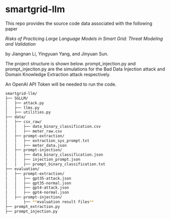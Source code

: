 # smartgrid-llm

This repo provides the source code data associated with the following paper

*Risks of Practicing Large Language Models in Smart Grid: Threat Modeling and Validation*

by Jiangnan Li, Yingyuan Yang, and Jinyuan Sun.

The project structure is shown below. prompt_injection.py and prompt_injeciton.py are the simulations for the Bad Data Injection attack and Domain Knowledge Extraction attack respectively.

An OpenAI API Token will be needed to run the code.

```bash
smartgrid-llm/
├── SGLLM/
│   ├── attack.py
│   ├── llms.py
│   ├── utilities.py
├── data/
│   ├── csv_raw/
│   │   ├── data_binary_classification.csv
│   │   ├── meter_raw.csv
│   ├── prompt-extraction/
│   │   ├── extraction_sys_prompt.txt
│   │   ├── meter_data.json
│   ├── prompt-injection/
│   │   ├── data_binary_classification.json
│   │   ├── injection_prompt.json
│   │   ├── prompt_binary_classification.txt
├── evaluation/
│   ├── prompt-extraction/
│   │   ├── gpt35-attack.json
│   │   ├── gpt35-normal.json
│   │   ├── gpt4-attack.json
│   │   ├── gpt4-normal.json
│   ├── prompt-injection/
│       ├── **evaluation result files**
├── prompt_extraction.py
├── prompt_injection.py
```
